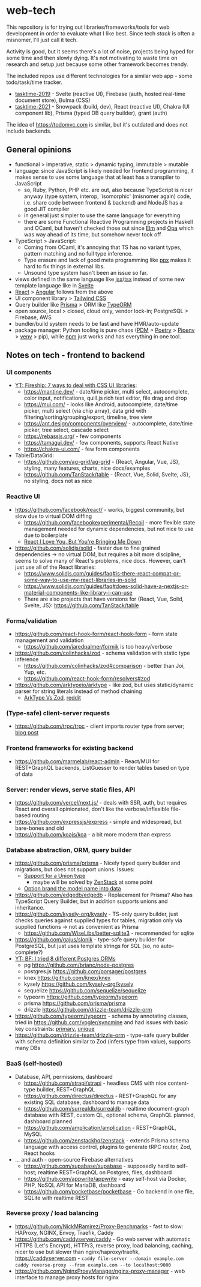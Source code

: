# web-tech

This repository is for trying out libraries/frameworks/tools for web development in order to evaluate what I like best.
Since tech *stack* is often a misnomer, I'll just call it tech.

Activity is good, but it seems there's a lot of noise, projects being hyped for some time and then slowly dying.
It's not motivating to waste time on research and setup just because some other framework becomes trendy.

The included repos use different technologies for a similar web app - some todo/task/time tracker.

- [tasktime-2019](https://github.com/vogler/tasktime-2019) - Svelte (reactive UI), Firebase (auth, hosted real-time document store), Bulma (CSS)
- [tasktime-2021](https://github.com/vogler/tasktime-2021) - Snowpack (build, dev), React (reactive UI), Chakra (UI component lib), Prisma (typed DB query builder), grant (auth)

The idea of https://todomvc.com is similar, but it's outdated and does not include backends.

## General opinions

- functional > imperative, static > dynamic typing, immutable > mutable
- language: since JavaScript is likely needed for frontend programming, it makes sense to use some language that at least has a transpiler to JavaScript
  - so, Ruby, Python, PHP etc. are out, also because TypeScript is nicer anyway (type system, interop, 'isomorphic' (misnomer again) code, i.e. share code between frontend & backend) and NodeJS has a good JIT compiler
  - in general just simpler to use the same language for everything
  - there are some Functional Reactive Programming projects in Haskell and OCaml, but haven't checked those out since [Elm](https://elm-lang.org) and [Opa](https://github.com/MLstate/opalang) which was way ahead of its time, but somehow never took off
- TypeScript > JavaScript:
  - Coming from OCaml, it's annoying that TS has no variant types, pattern matching and no full type inference.
  - Type erasure and lack of good meta programming like [ppx](https://ocamlverse.github.io/content/metaprogramming.html) makes it hard to fix things in external libs.
  - Unsound type system hasn't been an issue so far.
- views defined in the same language like [jsx](https://reactjs.org/docs/introducing-jsx.html)/[tsx](https://www.typescriptlang.org/docs/handbook/jsx.html) instead of some new template language like in [Svelte](https://svelte.dev/examples/if-blocks)
- [React](https://reactjs.org/) > [Angular](https://angular.io/) follows from the above
- UI component library > [Tailwind CSS](https://tailwindcss.com/)
- Query builder like [Prisma](https://github.com/prisma/prisma) > ORM like [TypeORM](https://github.com/typeorm/typeorm)
- open source, local > closed, cloud only, vendor lock-in; PostgreSQL > Firebase, AWS
- bundler/build system needs to be fast and have HMR/auto-update
- package manager: Python tooling is pure chaos ([PDM](https://dev.to/frostming/a-review-pipenv-vs-poetry-vs-pdm-39b4) > [Poetry](https://python-poetry.org/) > [Pipenv](https://remastr.com/blog/pip-pipenv-poetry-comparison) > [venv](https://towardsdatascience.com/poetry-to-complement-virtualenv-44088cc78fd1) > pip), while [npm](https://docs.npmjs.com/cli/v8/commands) just works and has everything in one tool.

## Notes on tech - frontend to backend
### UI components
- [YT: Fireship: 7 ways to deal with CSS UI libraries](https://www.youtube.com/watch?v=ouncVBiye_M):
  - https://mantine.dev/ - date/time picker, multi select, autocomplete, color input, notifications, quill.js rich text editor, file drag and drop
  - https://mui.com/ - looks like Android, autocomplete, date/time picker, multi select (via chip array), data grid with filtering/sorting/grouping/export, timeline, tree view
  - https://ant.design/components/overview/ - autocomplete, date/time picker, tree select, cascade select
  - https://rebassjs.org/ - few components
  - https://tamagui.dev/ - few components, supports React Native
  - https://chakra-ui.com/ - few form components
- Table/DataGrid:
  - https://github.com/ag-grid/ag-grid - {React, Angular, Vue, JS}, styling, many features, charts, nice docs/examples
  - https://github.com/TanStack/table - {React, Vue, Solid, Svelte, JS}, no styling, docs not as nice

### Reactive UI
- https://github.com/facebook/react/ - works, biggest community, but slow due to virtual DOM diffing
  - https://github.com/facebookexperimental/Recoil - more flexible state management needed for dynamic dependencies, but not nice to use due to boilerplate
  - [React I Love You, But You're Bringing Me Down](https://marmelab.com/blog/2022/09/20/react-i-love-you.html)
- https://github.com/solidjs/solid - faster due to fine grained dependencies -> no virtual DOM, but requires a bit more discipline, seems to solve many of React's problems, nice docs. However, can't just use all of the React libraries:
  - https://www.solidjs.com/guides/faq#is-there-react-compat-or-some-way-to-use-my-react-libraries-in-solid
  - https://www.solidjs.com/guides/faq#does-solid-have-a-nextjs-or-material-components-like-library-i-can-use
  - There are also projects that have versions for {React, Vue, Solid, Svelte, JS}: https://github.com/TanStack/table

### Forms/validation
- https://github.com/react-hook-form/react-hook-form - form state management and validation
  - https://github.com/jaredpalmer/formik is too heavy/verbose
- https://github.com/colinhacks/zod - schema validation with static type inference
  - https://github.com/colinhacks/zod#comparison - better than Joi, Yup, etc.
  - https://github.com/react-hook-form/resolvers#zod
- https://github.com/arktypeio/arktype - like zod, but uses static/dynamic parser for string literals instead of method chaining
  - [ArkType Vs Zod](https://gist.github.com/ssalbdivad/d60d876ab6486adc97e38e3f6916e93f), [reddit](https://www.reddit.com/r/node/comments/11l35tg/introducing_arktype_typescript_you_can_take_to/)

### (Type-safe) client-server requests
- https://github.com/trpc/trpc - client imports router type from server; [blog post](https://colinhacks.com/essays/painless-typesafety)

### Frontend frameworks for existing backend
- https://github.com/marmelab/react-admin - React/MUI for REST+GraphQL backends, ListGuesser to render tables based on type of data

### Server: render views, serve static files, API
- https://github.com/vercel/next.js/ - deals with SSR, auth, but requires React and overall opinionated, don't like the verbose/inflexible file-based routing
- https://github.com/expressjs/express - simple and widespread, but bare-bones and old
- https://github.com/koajs/koa - a bit more modern than express

### Database abstraction, ORM, query builder
- https://github.com/prisma/prisma - Nicely typed query builder and migrations, but does not support unions. Issues:
  - [Support for a Union type](https://github.com/prisma/prisma/issues/2505#issuecomment-785229500)
    - maybe will be solved by [ZenStack](https://zenstack.dev/blog/polymorphism) at some point
  - [Option brand the model name into data](https://github.com/prisma/prisma/issues/5315)
- https://github.com/edgedb/edgedb - Replacement for Prisma? Also has TypeScript Query Builder, but in addition supports unions and inheritance.
- https://github.com/kysely-org/kysely - TS-only query builder, just checks queries against supplied types for tables, migration only via supplied functions -> not as convenient as Prisma
  - https://github.com/WiseLibs/better-sqlite3 - recommended for sqlite
- https://github.com/gajus/slonik - type-safe query builder for PostgreSQL, but just uses template strings for SQL (so, no auto-complete?)
- [YT: BF: I tried 8 different Postgres ORMs](https://www.youtube.com/watch?v=4QN1BzxF8wM)
  - pg https://github.com/brianc/node-postgres
  - postgres.js https://github.com/porsager/postgres
  - knex https://github.com/knex/knex
  - kysely https://github.com/kysely-org/kysely
  - sequelize https://github.com/sequelize/sequelize
  - typeorm https://github.com/typeorm/typeorm
  - prisma https://github.com/prisma/prisma
  - drizzle https://github.com/drizzle-team/drizzle-orm
- https://github.com/typeorm/typeorm - schema by annotating classes, tried in https://github.com/vogler/syncmine and had issues with basic key constraints: [primary](https://github.com/typeorm/typeorm/issues/3238), [unique](https://github.com/typeorm/typeorm/issues/4122)
- https://github.com/drizzle-team/drizzle-orm - type-safe query builder with schema definition similar to Zod (infers type from value), supports many DBs

### BaaS (self-hosted)
- Database, API, permissions, dashboard
  - https://github.com/strapi/strapi - headless CMS with nice content-type builder, REST+GraphQL
  - https://github.com/directus/directus - REST+GraphQL for any existing SQL database, dashboard to manage data
  - https://github.com/surrealdb/surrealdb - realtime document-graph database with REST, custom QL, optional schema, GraphQL planned, dashboard planned
  - https://github.com/amplication/amplication - REST+GraphQL, MySQL
  - https://github.com/zenstackhq/zenstack - extends Prisma schema language with access control, plugins to generate tRPC router, Zod, React hooks
- ... and auth - open-source Firebase alternatives
  - https://github.com/supabase/supabase - supposedly hard to self-host; realtime REST+GraphQL on Postgres, files, dashboard
  - https://github.com/appwrite/appwrite - easy self-host via Docker, PHP, NoSQL API for MariaDB, dashboard
  - https://github.com/pocketbase/pocketbase - Go backend in one file, SQLite with realtime REST

### Reverse proxy / load balancing
- https://github.com/NickMRamirez/Proxy-Benchmarks - fast to slow: HAProxy, NGINX, Envoy, Traefik, Caddy
- https://github.com/caddyserver/caddy - Go web server with automatic HTTPS (Let's Encrypt), HTTP/3, reverse proxy, load balancing, caching, nicer to use but slower than nginx/haproxy/traefik, https://caddyserver.com - `caddy file-server --domain example.com` `caddy reverse-proxy --from example.com --to localhost:9000`
- https://github.com/NginxProxyManager/nginx-proxy-manager - web interface to manage proxy hosts for nginx
